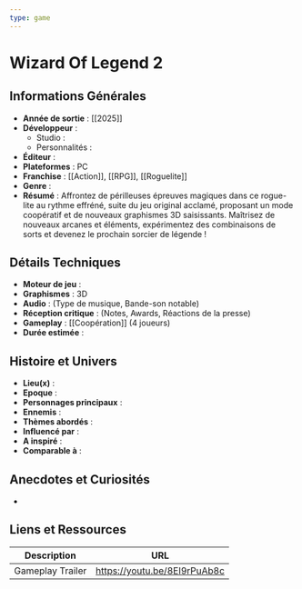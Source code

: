 ```yaml
---
type: game
---
```


# Wizard Of Legend 2

## Informations Générales

- **Année de sortie** : [[2025]]
- **Développeur** : 
	- Studio : 
	- Personnalités : 
- **Éditeur** : 
- **Plateformes** : PC
- **Franchise** : [[Action]], [[RPG]], [[Roguelite]]
- **Genre** :
- **Résumé** : Affrontez de périlleuses épreuves magiques dans ce rogue-lite au rythme effréné, suite du jeu original acclamé, proposant un mode coopératif et de nouveaux graphismes 3D saisissants. Maîtrisez de nouveaux arcanes et éléments, expérimentez des combinaisons de sorts et devenez le prochain sorcier de légende !

## Détails Techniques
- **Moteur de jeu** : 
- **Graphismes** : 3D
- **Audio** : (Type de musique, Bande-son notable)
- **Réception critique** : (Notes, Awards, Réactions de la presse)
- **Gameplay** : [[Coopération]] (4 joueurs)
- **Durée estimée** : 

## Histoire et Univers
- **Lieu(x)** : 
- **Epoque** : 
- **Personnages principaux** : 
- **Ennemis** :
- **Thèmes abordés** : 
- **Influencé par** :
- **A inspiré** : 
- **Comparable à** :
## Anecdotes et Curiosités
- 
## Liens et Ressources

| Description      | URL                          |
| ---------------- | ---------------------------- |
| Gameplay Trailer | https://youtu.be/8EI9rPuAb8c |
